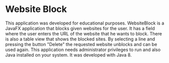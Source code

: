  # Website Block
This application was developed for educational purposes.  WebsiteBlock is a JavaFX application that blocks given websites for the user. It has a field where the user enters the URL of the website that he wants to block. There is also a table view that shows the blocked sites. By selecting a line and pressing the button "Delete" the requested website unblocks and can be used again. This application needs administrator privileges to run and also Java installed on your system.  It was developed with Java 8.
